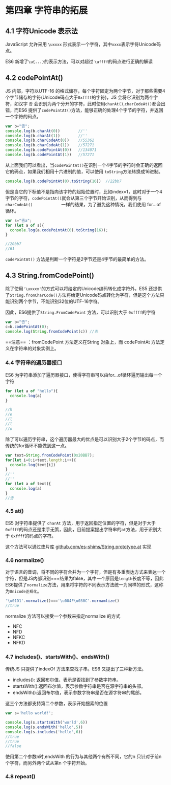 # 第四章 字符串的拓展

## 4.1 字符Unicode 表示法

JavaScript 允许采用 `\uxxxx` 形式表示一个字符，其中`xxxx`表示字符Unicode码点。

ES6 新增了`\u{...}`的表示方法，可以对超过 `\uffff`的码点进行正确的解读

## 4.2 codePointAt()

JS 内部，字符以UTF-16 的格式储存，每个字符固定为两个字节，对于那些需要4个字节储存的字符(Unicode码点大于`0xffff`的字符)，JS 会将它识别为两个字符，如汉字 `𠮷` 会识别为两个分开的字符，此时使用`charAt()`,`charCodeAt()`都会出错，而ES6 提供了`codePointAt()`方法，能够正确的处理4个字节的字符，并返回一个字符的码点。

```js
var b="𠮷";
console.log(b.charAt(0))		//''
console.log(b.charAt(1))		//''
console.log(b.charCodeAt(0))	//55362
console.log(b.charCodeAt(1))	//57271
console.log(b.codePointAt(0))	//134071
console.log(b.codePointAt(1))	//57271
```

从上面我们可以看出，当`codePointAt()`在识别一个4字节的字符时会正确的返回它的码点，如果我们相用十六进制的值，可以使用  `toString`方法转换成16进制。

```js
console.log(b.codePointAt(0).toString(16))  //22bb7
```



但是当它的下标值不是指向该字符的起始位置时，比如index=1，这时对于一个4字节的字符，`codePointAt()`就会从第三个字节开始识别，从而得到与 `charCodeAt()			` 一样的结果，为了避免这种情况，我们使用  for...of 循环。

```js
var s="𠮷a";
for (let a of s){
  console.log(a.codePointAt(0).toString(16));
}

//20bb7
//61
```

`codePointAt()` 方法是判断一个字符是2字节还是4字节的最简单的方法。

## 4.3 String.fromCodePoint()

除了使用`'\uxxxx'`的方式可以将给定的Unicode编码转化成字符外，ES5 还提供了`String.fromCharCode()`方法将给定Unicode码点转化为字符，但是这个方法只能识别两个字节，不能识别32位的UTF-16字符。

因此，ES6提供了`String.FromCodePoint` 方法，可以识别大于 `0xffff`的字符

```js
var b="𠮷";
c=b.codePointAt(0);
console.log(String.fromCodePoint(c)) //𠮷
```

==注意== ：fromCodePoint  方法定义在String 对象上，而 codePointAt 方法定义在字符串的对象实例上。

### 4.4 字符串的遍历器接口

ES6 为字符串添加了遍历器接口，使得字符串可以由for...of循环遍历输出每一个字符

```js
for (let a of "hello"){
  console.log(a)
}

//h
//e
//l
//l
//o
```

除了可以遍历字符串，这个遍历器最大的优点是可以识别大于2个字节的码点，而传统的for循环不能做到这一点。

```js
var text=String.fromCodePoint(0x20BB7);
for(let i=0;i<text.length;i++){
  console.log(text[i])
} 
//''
//''
for (let a of text){
  console.log(a)
}
//𠮷
```

### 4.5 at()

ES5 对字符串提供了 `charAt` 方法，用于返回指定位置的字符，但是对于大于 `0xffff`的码点还是束手无策，因此，目前提案提出字符串的`at`方法，用于识别大于 `0xffff`的码点的字符。

这个方法可以通过垫片库 [github.com/es-shims/String.prototype.at](https://github.com/es-shims/String.prototype.at) 实现

### 4.6 normalize()

对于语言的音调，将不同的字符合并为一个字符，但是有多重表达方式来表达一个字符，但是JS内部识别===结果为false，其中一个原因是`length`长度不等，因此ES6提供了`normalize`方法，用来将字符的不同表示方法统一为同样的形式，这称为`Unicode正规化`。

```js
'\u01D1'.normalize()==='\u004F\u030C'.normamlize()
//true
```

normalize 方法可以接受一个参数来指定normalize 的方式

- NFC
- NFD
- NFKC
- NFKD

### 4.7 includes()、startsWith()、endsWith()

传统JS 只提供了indexOf 方法来查找子串。ES6 又提出了三种新方法。

- includes(): 返回布尔值，表示是否找到了参数字符串。
- startsWith():返回布尔值，表示参数字符串是否在源字符串的头部。
- endsWith():返回布尔值，表示参数字符串是否在源字符串的尾部。

这三个方法都支持第二个参数，表示开始搜索的位置

```js
var s='hello world!';

console.log(s.startsWith('world',6))
console.log(s.endsWith('hello',5))
console.log(s.includes('hello',6))
//true
//true
//false
```

使用第二个参数n时,endsWith 的行为与其他两个有所不同，它的n 只针对于前n 个字符，而另外两个试从第n 个字符开始。

### 4.8 repeat()

